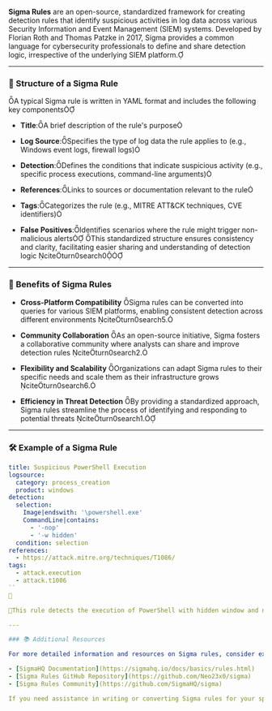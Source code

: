 

**Sigma Rules** are an open-source, standardized framework for creating detection rules that identify suspicious activities in log data across various Security Information and Event Management (SIEM) systems. Developed by Florian Roth and Thomas Patzke in 2017, Sigma provides a common language for cybersecurity professionals to define and share detection logic, irrespective of the underlying SIEM platform.

---

### 🧩 Structure of a Sigma Rule

A typical Sigma rule is written in YAML format and includes the following key components

- **Title**:A brief description of the rule's purpose
    
- **Log Source**:Specifies the type of log data the rule applies to (e.g., Windows event logs, firewall logs)
    
- **Detection**:Defines the conditions that indicate suspicious activity (e.g., specific process executions, command-line arguments)
    
- **References**:Links to sources or documentation relevant to the rule
    
- **Tags**:Categorizes the rule (e.g., MITRE ATT&CK techniques, CVE identifiers)
    
- **False Positives**:Identifies scenarios where the rule might trigger non-malicious alerts This standardized structure ensures consistency and clarity, facilitating easier sharing and understanding of detection logic citeturn0search0
    

---

### 🔄 Benefits of Sigma Rules

- **Cross-Platform Compatibility** Sigma rules can be converted into queries for various SIEM platforms, enabling consistent detection across different environments citeturn0search5.
    
- **Community Collaboration** As an open-source initiative, Sigma fosters a collaborative community where analysts can share and improve detection rules citeturn0search2.
    
- **Flexibility and Scalability** Organizations can adapt Sigma rules to their specific needs and scale them as their infrastructure grows citeturn0search6.
    
- **Efficiency in Threat Detection** By providing a standardized approach, Sigma rules streamline the process of identifying and responding to potential threats citeturn0search1.
    

---

### 🛠️ Example of a Sigma Rule



```yaml
title: Suspicious PowerShell Execution
logsource:
  category: process_creation
  product: windows
detection:
  selection:
    Image|endswith: '\powershell.exe'
    CommandLine|contains:
      - '-nop'
      - '-w hidden'
  condition: selection
references:
  - https://attack.mitre.org/techniques/T1086/
tags:
  - attack.execution
  - attack.t1086
``


This rule detects the execution of PowerShell with hidden window and no profile options, which are commonly used in malicious activities citeturn0search.

---

### 📚 Additional Resources

For more detailed information and resources on Sigma rules, consider exploring the following:

- [SigmaHQ Documentation](https://sigmahq.io/docs/basics/rules.html)
- [Sigma Rules GitHub Repository](https://github.com/Neo23x0/sigma)
- [Sigma Rules Community](https://github.com/SigmaHQ/sigma)

If you need assistance in writing or converting Sigma rules for your specific SIEM platform, feel free to ask! 
```
